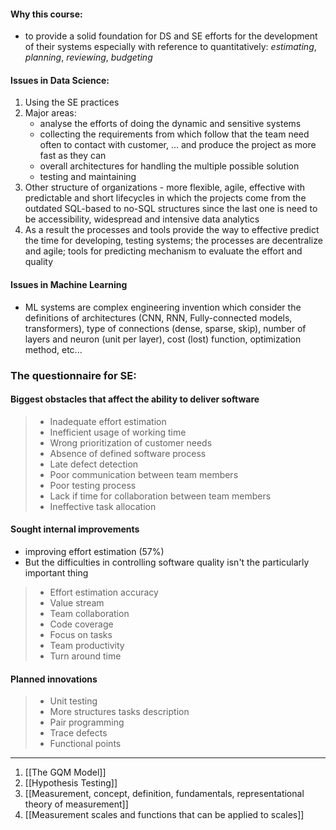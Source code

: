 #### Why this course:
- to provide a solid foundation for DS and SE efforts for the development of their systems especially with reference to quantitatively: *estimating*, *planning*, *reviewing*, *budgeting*
#### Issues in Data Science:
1. Using the SE practices
2. Major areas: 
	- analyse the efforts of doing the dynamic and sensitive systems
	- collecting the requirements from which follow that the team need often to contact with customer, ... and produce the project as more fast as they can
	- overall architectures for handling the multiple possible solution
	- testing and maintaining 
3. Other structure of organizations - more flexible, agile, effective with predictable and short lifecycles in which the projects come from the outdated SQL-based to no-SQL structures since the last one is need to be accessibility, widespread and intensive data analytics
4. As a result the processes and tools provide the way to effective predict the time for developing, testing systems; the processes are decentralize and agile; tools for predicting mechanism to evaluate the effort and quality
#### Issues in Machine Learning
- ML systems are complex engineering invention which consider the definitions of architectures (CNN, RNN, Fully-connected models, transformers), type of connections (dense, sparse, skip), number of layers and neuron (unit per layer), cost (lost) function, optimization method, etc...
### The questionnaire for SE:
#### Biggest **obstacles** that affect the ability to deliver software
> - Inadequate effort estimation
> - Inefficient usage of working time
> - Wrong prioritization of customer needs
> - Absence of defined software process
> - Late defect detection
> - Poor communication between team members
> - Poor testing process
> - Lack if time for collaboration between team members
> - Ineffective task allocation
####  Sought internal **improvements**
- improving effort estimation (57%)
- But the difficulties in controlling software quality isn't the particularly important thing
> - Effort estimation accuracy
> - Value stream
> - Team collaboration
> - Code coverage
> - Focus on tasks
> - Team productivity
> - Turn around time
#### Planned innovations
> - Unit testing
> - More structures tasks description
> - Pair programming
> - Trace defects
> - Functional points

---

1. [[The GQM Model]]
2. [[Hypothesis Testing]]
3. [[Measurement, concept, definition, fundamentals, representational theory of measurement]]
4. [[Measurement scales and functions that can be applied to scales]]